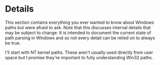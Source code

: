# Details

This section contains everything you ever wanted to know about Windows paths but were afraid to ask. Note that this discusses internal details that may be subject to change. It is intended to document the current state of path parsing in Windows and so not every detail can be relied on to always be true.

I'll start with NT kernel paths. These aren't usually used directly from user space but I promise they're important to fully understanding Win32 paths.
